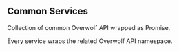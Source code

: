 ## Common Services

Collection of common Overwolf API wrapped as Promise.

Every service wraps the related Overwolf API namespace.